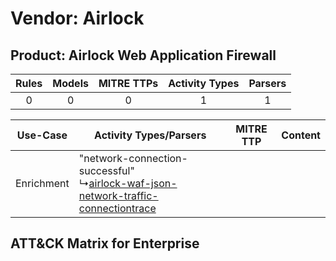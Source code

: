 Vendor: Airlock
===============
Product: Airlock Web Application Firewall
-----------------------------------------
| Rules | Models | MITRE TTPs | Activity Types | Parsers |
|:-----:|:------:|:----------:|:--------------:|:-------:|
|   0   |   0    |     0      |       1        |    1    |

|  Use-Case  | Activity Types/Parsers    | MITRE TTP | Content    |
|:----------:| ---- | --------- | ---- |
| Enrichment |  "network-connection-successful"<br> ↳[airlock-waf-json-network-traffic-connectiontrace](Ps/pC_airlockwafjsonnetworktrafficconnectiontrace.md)<br> |    | [](RM/r_m_airlock_airlock_web_application_firewall_Enrichment.md) |

ATT&CK Matrix for Enterprise
----------------------------

